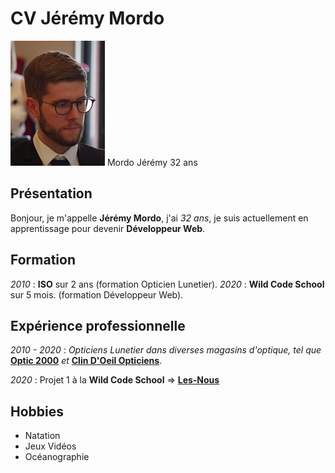 # CV Jérémy Mordo

![photo](https://raw.githubusercontent.com/JeremyMordo/Apprendre-le-markdown/main/Webp.net-resizeimage.jpg "Mon image")
Mordo
Jérémy
32 ans


## Présentation

Bonjour, je m'appelle **Jérémy Mordo**, j'ai _32 ans_, je suis actuellement en apprentissage pour devenir **Développeur Web**.

## Formation

_2010_ :  **ISO** sur 2 ans (formation Opticien Lunetier).
_2020_ : **Wild Code School** sur 5 mois. (formation Développeur Web).

## Expérience professionnelle

_2010 - 2020_ : _Opticiens Lunetier dans diverses magasins d'optique, tel que_ [**Optic 2000**](https://www.optic2000.com/) _et_ [**Clin D'Oeil Opticiens**](https://www.clin-doeil.fr/).

_2020_ : Projet 1 à la **Wild Code School** => [**Les-Nous**](https://github.com/JeremyMordo/Project-1--Les-Nous-)

## Hobbies

+ Natation
+ Jeux Vidéos
+ Océanographie
